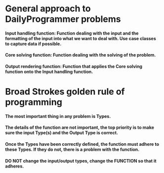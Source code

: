 # General approach to DailyProgrammer problems

#### Input handling function: Function dealing with the input and the formatting of the input into what we want to deal with. Use case classes to capture data if possible.

#### Core solving function: Function dealing with the solving of the problem.

#### Output rendering function: Function that applies the Core solving function onto the Input handling function.

# Broad Strokes golden rule of programming

#### The most important thing in any problem is Types.

#### The details of the function are not important, the top priority is to make sure the input Type(s) and the Output Type is correct.

#### Once the Types have been correctly defined, the function must adhere to these Types. If they do not, there is a problem with the function. 

#### DO NOT change the input/output types, change the FUNCTION so that it adheres.